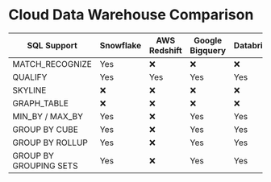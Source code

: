 # Cloud Data Warehouse Comparison

|SQL Support      |Snowflake|AWS Redshift|Google Bigquery|Databricks|Oracle|Exasol|
|---------------------------|---------|------------|---------------|----------|------|------|
| MATCH_RECOGNIZE           | Yes     |❌          | ❌            |❌        |Yes   |❌    |
| QUALIFY                   |Yes      |Yes         |Yes            |Yes       |Yes   |Yes   |
| SKYLINE                   |❌       |❌          |❌             |❌        |❌    |Yes   |
|GRAPH_TABLE                |❌       |❌          |❌             |❌        |Yes   |❌    |
|MIN_BY / MAX_BY            |Yes      |❌          |Yes            |Yes       |❌    |❌    |
|GROUP BY CUBE              |Yes      |❌          |Yes            |Yes       |Yes   |Yes   |
|GROUP BY ROLLUP            |Yes      |❌          |Yes            |Yes       |Yes   |Yes   |
|GROUP BY GROUPING SETS     |Yes      |❌          |Yes            |Yes       |Yes   |Yes   |


